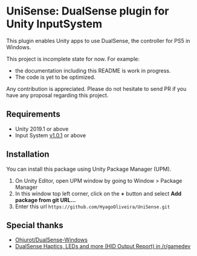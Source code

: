 UniSense: DualSense plugin for Unity InputSystem
====

This plugin enables Unity apps to use DualSense, the controller for PS5 in Windows.


This project is incomplete state for now. For example:

- the documentation including this README is work in progress.
- The code is yet to be optimized.

Any contribution is appreciated. Please do not hesitate to send PR if you have any proposal regarding this project.

## Requirements

- Unity 2019.1 or above
- Input System [v1.0.1](https://docs.unity3d.com/Packages/com.unity.inputsystem@1.0/changelog/CHANGELOG.html#101---2020-11-20) or above

## Installation

You can install this package using Unity Package Manager (UPM).

1. On Unity Editor, open UPM window by going to Window > Package Manager
2. In this window top left corner, click on the **+** button and select **Add package from git URL...**
3. Enter this url ```https://github.com/HyagoOliveira/UniSense.git```

## Special thanks

- [Ohjurot/DualSense-Windows](https://github.com/Ohjurot/DualSense-Windows)
- [DualSense Haptics, LEDs and more (HID Output Report) in /r/gamedev](https://www.reddit.com/r/gamedev/comments/jumvi5/dualsense_haptics_leds_and_more_hid_output_report/)